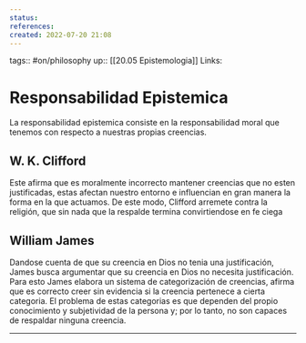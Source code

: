 ```yaml
---
status:
references:
created: 2022-07-20 21:08
---
```

tags:: #on/philosophy 
up:: [[20.05 Epistemologia]]
Links: 
# Responsabilidad Epistemica
La responsabilidad epistemica consiste en la responsabilidad moral que tenemos con respecto a nuestras propias creencias.

## W. K. Clifford
Este afirma que es moralmente incorrecto mantener creencias que no esten justificadas, estas afectan nuestro entorno e influencian en gran manera la forma en la que actuamos. De este modo, Clifford arremete contra la religión, que sin nada que la respalde termina convirtiendose en fe ciega

## William James
Dandose cuenta de que su creencia en Dios no tenia una justificación, James busca argumentar que su creencia en Dios no necesita justificación. Para esto James elabora un sistema de categorización de creencias, afirma que es correcto creer sin evidencia si la creencia pertenece a cierta categoria. El problema de estas categorias es que dependen del propio conocimiento y subjetividad de la persona y; por lo tanto, no son capaces de respaldar ninguna creencia.
___
